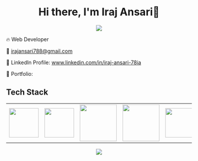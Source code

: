 <body>
  <div align="center">
    <h1> Hi there, I'm Iraj Ansari👋<a href=""></h1>
  </div>
<p align="center">
<a href="https://github.com/irajansarigithub"><img src="https://readme-typing-svg.herokuapp.com/?lines=Web+Developer;&font=Roboto&size=26&duration=3500&pause=500&center=true&width=500&height=50&color=eab676"></a>
	

🔥  Web Developer 

📧 irajansari788@gmail.com

🔗 LinkedIn Profile: www.linkedin.com/in/iraj-ansari-78ia

🎨 Portfolio: 
 
<h2>Tech Stack</h2>

<table width="100">
<tr>
 <td align='center' width="200">
        <img src="https://upload.wikimedia.org/wikipedia/commons/thumb/3/38/HTML5_Badge.svg/600px-HTML5_Badge.svg.png"  width="80">
    </td>
 <td align='center' width="200">
        <img src="https://github.com/abranhe/programming-languages-logos/blob/master/src/javascript/javascript.svg" width="80">
    </td>
 <td align='center' width="200">
        <img src="https://fiverr-res.cloudinary.com/npm-assets/layout-server/fiverr-og-logo.5fd6463.png" width="100">
    </td>
	<td align='center' width="200">
        <img src="https://icons.getbootstrap.com/assets/img/icons-hero.png" width="100">
    </td>
     <td align='center' width="200">
        <img src="https://avatars.githubusercontent.com/u/8170782?s=280&v=4" width="80">
    </td>
     
</tr>
 </table>
</p>
<p align="center">
<a href="mailto:irajansari788@gmail.com"><img src="https://img.shields.io/badge/-irajansari788@gmail.com-D14836?style=flat&logo=Gmail&logoColor=white"/></a>
 </p>
 
<br>
